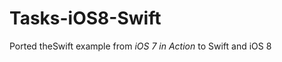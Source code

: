 Tasks-iOS8-Swift
================

Ported theSwift example from _iOS 7 in Action_ to Swift and iOS 8
